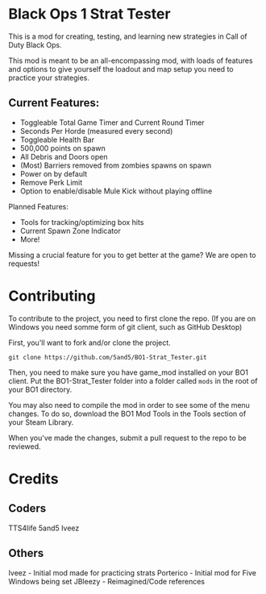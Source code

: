# Black Ops 1 Strat Tester 

This is a mod for creating, testing, and learning new strategies in Call of Duty Black Ops. 

This mod is meant to be an all-encompassing mod, with loads of features and options to give yourself the loadout and map setup you need to practice your strategies.

## Current Features:
- Toggleable Total Game Timer and Current Round Timer
- Seconds Per Horde (measured every second)
- Toggleable Health Bar
- 500,000 points on spawn
- All Debris and Doors open 
- (Most) Barriers removed from zombies spawns on spawn
- Power on by default
- Remove Perk Limit
- Option to enable/disable Mule Kick without playing offline

Planned Features:
- Tools for tracking/optimizing box hits
- Current Spawn Zone Indicator
- More!

Missing a crucial feature for you to get better at the game? We are open to requests!

# Contributing

To contribute to the project, you need to first clone the repo. (If you are on Windows you need somme form of git client, such as GitHub Desktop)

First, you'll want to fork and/or clone the project. 

```git clone https://github.com/5and5/BO1-Strat_Tester.git```

Then, you need to make sure you have game_mod installed on your BO1 client. Put the BO1-Strat_Tester folder into a folder called `mods` in the root of your BO1 directory.

You may also need to compile the mod in order to see some of the menu changes. To do so, download the BO1 Mod Tools in the Tools section of your Steam Library.

When you've made the changes, submit a pull request to the repo to be reviewed.

# Credits
## Coders
TTS4life
5and5
Iveez

## Others
Iveez - Initial mod made for practicing strats
Porterico - Initial mod for Five Windows being set
JBleezy - Reimagined/Code references

